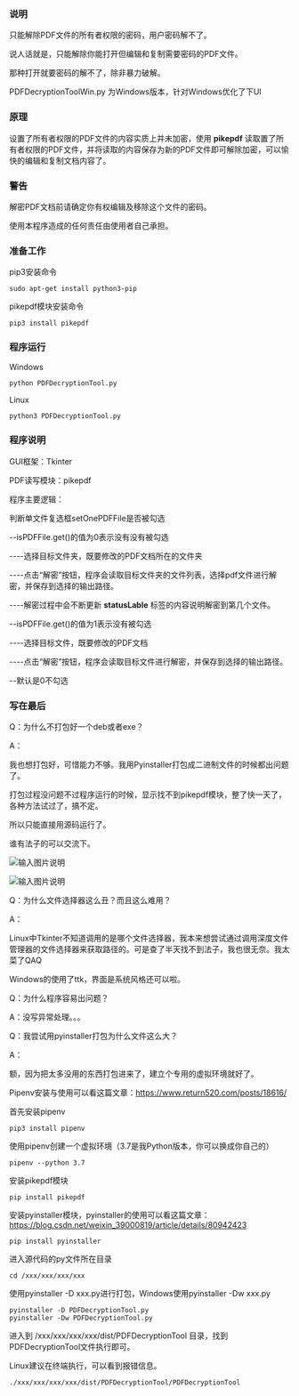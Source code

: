 ###  说明

只能解除PDF文件的所有者权限的密码，用户密码解不了。

说人话就是，只能解除你能打开但编辑和复制需要密码的PDF文件。

那种打开就要密码的解不了，除非暴力破解。

PDFDecryptionToolWin.py 为Windows版本，针对Windows优化了下UI


### 原理

设置了所有者权限的PDF文件的内容实质上并未加密，使用 **pikepdf**  读取置了所有者权限的PDF文件，并将读取的内容保存为新的PDF文件即可解除加密，可以愉快的编辑和复制文档内容了。



### 警告

解密PDF文档前请确定你有权编辑及移除这个文件的密码。

使用本程序造成的任何责任由使用者自己承担。



### 准备工作

pip3安装命令

```shell
sudo apt-get install python3-pip
```

pikepdf模块安装命令

``` shell
pip3 install pikepdf
```



### 程序运行

Windows

``` shell
python PDFDecryptionTool.py 
```

Linux

```shell
python3 PDFDecryptionTool.py 
```



### 程序说明

GUI框架：Tkinter

PDF读写模块：pikepdf 

程序主要逻辑：

判断单文件复选框setOnePDFFile是否被勾选

--isPDFFile.get()的值为0表示没有没有被勾选

----选择目标文件夹，既要修改的PDF文档所在的文件夹

----点击“解密”按钮，程序会读取目标文件夹的文件列表，选择pdf文件进行解密，并保存到选择的输出路径。

----解密过程中会不断更新  **statusLable**  标签的内容说明解密到第几个文件。

--isPDFFile.get()的值为1表示没有被勾选

----选择目标文件，既要修改的PDF文档

----点击“解密”按钮，程序会读取目标文件进行解密，并保存到选择的输出路径。

--默认是0不勾选






### 写在最后

Q：为什么不打包好一个deb或者exe？

A：

我也想打包好，可惜能力不够。我用Pyinstaller打包成二进制文件的时候都出问题了。

打包过程没问题不过程序运行的时候，显示找不到pikepdf模块，整了快一天了，各种方法试过了，搞不定。

所以只能直接用源码运行了。

谁有法子的可以交流下。

![输入图片说明](https://images.gitee.com/uploads/images/2021/0422/110713_7b0864ef_7352405.png "image-20210421234842285.png")

![输入图片说明](https://images.gitee.com/uploads/images/2021/0422/110726_bfb43e9a_7352405.png "image-20210422001606402.png")

Q：为什么文件选择器这么丑？而且这么难用？

A：

Linux中Tkinter不知道调用的是哪个文件选择器，我本来想尝试通过调用深度文件管理器的文件选择器来获取路径的。可是查了半天找不到法子，我也很无奈。我太菜了QAQ

Windows的使用了ttk，界面是系统风格还可以啦。

Q：为什么程序容易出问题？

A：没写异常处理。。。

Q：我尝试用pyinstaller打包为什么文件这么大？

A：

额，因为把太多没用的东西打包进来了，建立个专用的虚拟环境﻿就好了。

Pipenv安装与使用可以看这篇文章：https://www.return520.com/posts/18616/

首先安装pipenv

```shell
pip3 install pipenv
```

使用pipenv创建一个虚拟环境（3.7是我Python版本，你可以换成你自己的）

```shell
pipenv --python 3.7
```

安装pikepdf模块

``` shell
pip install pikepdf
```

安装pyinstaller模块，pyinstaller的使用可以看这篇文章：https://blog.csdn.net/weixin_39000819/article/details/80942423

``` shell
pip install pyinstaller
```

进入源代码的py文件所在目录

``` shell
cd /xxx/xxx/xxx/xxx
```

使用pyinstaller -D xxx.py进行打包，Windows使用pyinstaller -Dw xxx.py

``` shell
pyinstaller -D PDFDecryptionTool.py 
pyinstaller -Dw PDFDecryptionTool.py 
```

进入到  /xxx/xxx/xxx/xxx/dist/PDFDecryptionTool 目录，找到PDFDecryptionTool文件执行即可。

Linux建议在终端执行，可以看到报错信息。

``` shell
./xxx/xxx/xxx/xxx/dist/PDFDecryptionTool/PDFDecryptionTool
```


